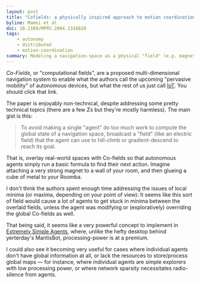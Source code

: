 ```yaml
---
layout: post
title: "Cofields: a physically inspired approach to motion coordination"
byline: Mamei et al
doi: 10.1109/MPRV.2004.1316820
tags:
    - autonomy
    - distributed
    - motion-coordination
summary: Modeling a navigation-space as a physical "field" (e.g. magnetic) greatly simplifies the computational overhead for individual navigators in that space.
---
```


_Co-Fields_, or "computational fields", are a proposed multi-dimensional navigation system to enable what the authors call the upcoming "pervasive mobility" of autonomous devices, but what the rest of us just call [IoT](https://twitter.com/internetofshit). You should click that link.

The paper is enjoyably non-technical, despite addressing some pretty technical topics (there are a few $\Sigma$s but they're mostly harmless). The main gist is this:

> To avoid making a single "agent" do too much work to compute the global state of a navigation space, broadcast a "field" (like an electric field) that the agent can use to hill-climb or gradient-descend to reach its goal.

That is, overlay real-world spaces with Co-fields so that autonomous agents simply run a basic formula to find their next action. Imagine attaching a very strong magnet to a wall of your room, and then glueing a cube of metal to your Roomba.

I don't think the authors spent enough time addressing the issues of local minima (or maxima, depending on your point of view): It seems like this sort of field would cause a lot of agents to get stuck in minima between the overlaid fields, unless the agent was modifying or (exploratively) overriding the global Co-fields as well.

That being said, it seems like a very powerful concept to implement in [Extremely Simple Agents](http://www.michaelcrichton.com/prey/), where, unlike the hefty desktop behind yerterday's MantisBot, processing-power is at a premium.

I could also see it becoming very useful for cases where individual agents don't have global information at all, or lack the resources to store/process global maps — for instance, where individual agents are simple explorers with low processing power, or where network sparsity necessitates radio-silence from agents.
